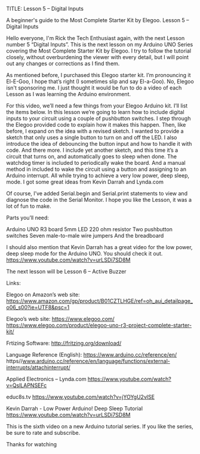 TITLE:  Lesson 5 – Digital Inputs

A beginner's guide to the Most Complete Starter Kit by Elegoo.  Lesson 5 – Digital Inputs

Hello everyone, I'm Rick the Tech Enthusiast again, with the next Lesson number 5 “Digital Inputs”.  This is the next lesson on my Arduino UNO Series covering the Most Complete Starter Kit by Elegoo.   I try to follow the tutorial closely, without overburdening the viewer with every detail, but I will point out any changes or corrections as I find them.

As mentioned before, I purchased this Elegoo starter kit.  I’m pronouncing it El-E-Goo, I hope that’s right (I sometimes slip and say El-a-Goo).  No, Elegoo isn't sponsoring me.  I just thought it would be fun to do a video of each Lesson as I was learning the Arduino environment. 

For this video, we’ll need a few things from your Elegoo Arduino kit.  I’ll list the items below.  In this lesson we’re going to learn how to include digital inputs to your circuit using a couple of pushbutton switches.  I step through the Elegoo provided code to explain how it makes this happen.  Then, like before, I expand on the idea with a revised sketch.  I wanted to provide a sketch that only uses a single button to turn on and off the LED.  I also introduce the idea of debouncing the button input and how to handle it with code.  And there more.  I include yet another sketch, and this time it’s a circuit that turns on, and automatically goes to sleep when done.  The watchdog timer is included to periodically wake the board.  And a manual method in included to wake the circuit using a button and assigning to an Arduino interrupt.  All while trying to achieve a very low power, deep sleep, mode.  I got some great ideas from Kevin Darrah and Lynda.com

Of course, I’ve added Serial.begin and Serial.print statements to view and diagnose the code in the Serial Monitor.  I hope you like the Lesson, it was a lot of fun to make.

Parts you’ll need:

Arduino UNO R3 board
5mm LED
220 ohm resistor
Two pushbutton switches
Seven male-to-male wire jumpers
And the breadboard

I should also mention that Kevin Darrah has a great video for the low power, deep sleep mode for the Arduino UNO.  You should check it out.
https://www.youtube.com/watch?v=urLSDi7SD8M

The next lesson will be Lesson 6 – Active Buzzer  

Links:

Elegoo on Amazon’s web site:
https://www.amazon.com/gp/product/B01CZTLHGE/ref=oh_aui_detailpage_o06_s00?ie=UTF8&psc=1

Elegoo’s web site:
https://www.elegoo.com/
https://www.elegoo.com/product/elegoo-uno-r3-project-complete-starter-kit/

Frtizing Software:
http://fritzing.org/download/

Language Reference (English):
https://www.arduino.cc/reference/en/
https//www.arduino.cc/reference/en/language/functions/external-interrupts/attachinterrupt/

Applied Electronics – Lynda.com
https://www.youtube.com/watch?v=QslLAPNSEFc
 
educ8s.tv
https://www.youtube.com/watch?v=jYOYgU2vlSE

Kevin Darrah - Low Power Arduino! Deep Sleep Tutorial
https://www.youtube.com/watch?v=urLSDi7SD8M

This is the sixth video on a new Arduino tutorial series. If you like the series, be sure to rate and subscribe.

Thanks for watching 
